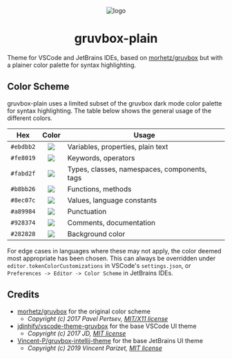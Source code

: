 <p align="center">
  <img alt="logo" src="https://github.com/hermannm/gruvbox-plain/blob/main/vscode/img/gruvbox-plain_logo.png">
</p>
<h1 align="center">gruvbox-plain</h1>

Theme for VSCode and JetBrains IDEs, based on [morhetz/gruvbox](https://github.com/morhetz/gruvbox) but with a plainer color palette for syntax highlighting.

## Color Scheme

gruvbox-plain uses a limited subset of the gruvbox dark mode color palette for syntax highlighting. The table below shows the general usage of the different colors.

| Hex       |                          Color                           | Usage                                        |
| --------- | :------------------------------------------------------: | -------------------------------------------- |
| `#ebdbb2` | ![](https://via.placeholder.com/15/ebdbb2/000000?text=+) | Variables, properties, plain text            |
| `#fe8019` | ![](https://via.placeholder.com/15/fe8019/000000?text=+) | Keywords, operators                          |
| `#fabd2f` | ![](https://via.placeholder.com/15/fabd2f/000000?text=+) | Types, classes, namespaces, components, tags |
| `#b8bb26` | ![](https://via.placeholder.com/15/b8bb26/000000?text=+) | Functions, methods                           |
| `#8ec07c` | ![](https://via.placeholder.com/15/8ec07c/000000?text=+) | Values, language constants                   |
| `#a89984` | ![](https://via.placeholder.com/15/a89984/000000?text=+) | Punctuation                                  |
| `#928374` | ![](https://via.placeholder.com/15/928374/000000?text=+) | Comments, documentation                      |
| `#282828` | ![](https://via.placeholder.com/15/282828/000000?text=+) | Background color                             |

For edge cases in languages where these may not apply, the color deemed most appropriate has been chosen. This can always be overridden under `editor.tokenColorCustomizations` in VSCode's `settings.json`, or `Preferences -> Editor -> Color Scheme` in JetBrains IDEs.

## Credits

- [morhetz/gruvbox](https://github.com/morhetz/gruvbox) for the original color scheme
  - _Copyright (c) 2017 Pavel Pertsev, [MIT/X11 license](https://github.com/morhetz/gruvbox#license)_
- [jdinhify/vscode-theme-gruvbox](https://github.com/jdinhify/vscode-theme-gruvbox) for the base VSCode UI theme
  - _Copyright (c) 2017 JD, [MIT license](https://github.com/jdinhify/vscode-theme-gruvbox/blob/main/LICENSE)_
- [Vincent-P/gruvbox-intellij-theme](https://github.com/Vincent-P/gruvbox-intellij-theme) for the base JetBrains UI theme
  - _Copyright (c) 2019 Vincent Parizet, [MIT license](https://github.com/Vincent-P/gruvbox-intellij-theme/blob/master/LICENSE)_
